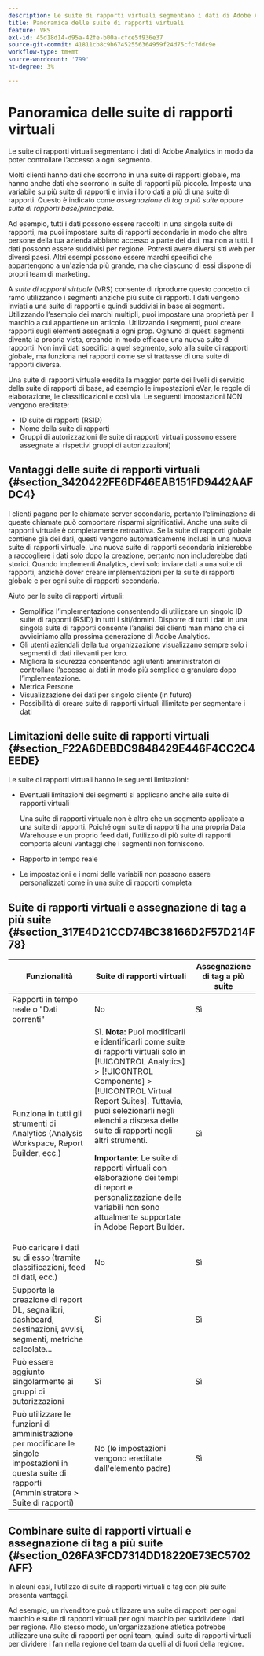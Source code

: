 ```yaml
---
description: Le suite di rapporti virtuali segmentano i dati di Adobe Analytics in modo da poter controllare l’accesso a ogni segmento.
title: Panoramica delle suite di rapporti virtuali
feature: VRS
exl-id: 45d18d14-d95a-42fe-b00a-cfce5f936e37
source-git-commit: 41811cb8c9b67452556364959f24d75cfc7ddc9e
workflow-type: tm+mt
source-wordcount: '799'
ht-degree: 3%

---
```


# Panoramica delle suite di rapporti virtuali

Le suite di rapporti virtuali segmentano i dati di Adobe Analytics in modo da poter controllare l’accesso a ogni segmento.

Molti clienti hanno dati che scorrono in una suite di rapporti globale, ma hanno anche dati che scorrono in suite di rapporti più piccole. Imposta una variabile su più suite di rapporti e invia i loro dati a più di una suite di rapporti. Questo è indicato come *assegnazione di tag a più suite* oppure *suite di rapporti base/principale*.

Ad esempio, tutti i dati possono essere raccolti in una singola suite di rapporti, ma puoi impostare suite di rapporti secondarie in modo che altre persone della tua azienda abbiano accesso a parte dei dati, ma non a tutti. I dati possono essere suddivisi per regione. Potresti avere diversi siti web per diversi paesi. Altri esempi possono essere marchi specifici che appartengono a un&#39;azienda più grande, ma che ciascuno di essi dispone di propri team di marketing.

A *suite di rapporti virtuale* (VRS) consente di riprodurre questo concetto di ramo utilizzando i segmenti anziché più suite di rapporti. I dati vengono inviati a una suite di rapporti e quindi suddivisi in base ai segmenti. Utilizzando l’esempio dei marchi multipli, puoi impostare una proprietà per il marchio a cui appartiene un articolo. Utilizzando i segmenti, puoi creare rapporti sugli elementi assegnati a ogni prop. Ognuno di questi segmenti diventa la propria vista, creando in modo efficace una nuova suite di rapporti. Non invii dati specifici a quel segmento, solo alla suite di rapporti globale, ma funziona nei rapporti come se si trattasse di una suite di rapporti diversa.

Una suite di rapporti virtuale eredita la maggior parte dei livelli di servizio della suite di rapporti di base, ad esempio le impostazioni eVar, le regole di elaborazione, le classificazioni e così via. Le seguenti impostazioni NON vengono ereditate:

* ID suite di rapporti (RSID)
* Nome della suite di rapporti
* Gruppi di autorizzazioni (le suite di rapporti virtuali possono essere assegnate ai rispettivi gruppi di autorizzazioni)

## Vantaggi delle suite di rapporti virtuali {#section_3420422FE6DF46EAB151FD9442AAFDC4}

I clienti pagano per le chiamate server secondarie, pertanto l’eliminazione di queste chiamate può comportare risparmi significativi. Anche una suite di rapporti virtuale è completamente retroattiva. Se la suite di rapporti globale contiene già dei dati, questi vengono automaticamente inclusi in una nuova suite di rapporti virtuale. Una nuova suite di rapporti secondaria inizierebbe a raccogliere i dati solo dopo la creazione, pertanto non includerebbe dati storici. Quando implementi Analytics, devi solo inviare dati a una suite di rapporti, anziché dover creare implementazioni per la suite di rapporti globale e per ogni suite di rapporti secondaria.

Aiuto per le suite di rapporti virtuali:

* Semplifica l’implementazione consentendo di utilizzare un singolo ID suite di rapporti (RSID) in tutti i siti/domini. Disporre di tutti i dati in una singola suite di rapporti consente l’analisi dei clienti man mano che ci avviciniamo alla prossima generazione di Adobe Analytics.
* Gli utenti aziendali della tua organizzazione visualizzano sempre solo i segmenti di dati rilevanti per loro.
* Migliora la sicurezza consentendo agli utenti amministratori di controllare l’accesso ai dati in modo più semplice e granulare dopo l’implementazione.
* Metrica Persone
* Visualizzazione dei dati per singolo cliente (in futuro)
* Possibilità di creare suite di rapporti virtuali illimitate per segmentare i dati

## Limitazioni delle suite di rapporti virtuali {#section_F22A6DEBDC9848429E446F4CC2C4EEDE}

Le suite di rapporti virtuali hanno le seguenti limitazioni:

* Eventuali limitazioni dei segmenti si applicano anche alle suite di rapporti virtuali

   Una suite di rapporti virtuale non è altro che un segmento applicato a una suite di rapporti. Poiché ogni suite di rapporti ha una propria Data Warehouse e un proprio feed dati, l’utilizzo di più suite di rapporti comporta alcuni vantaggi che i segmenti non forniscono.
* Rapporto in tempo reale
* Le impostazioni e i nomi delle variabili non possono essere personalizzati come in una suite di rapporti completa

## Suite di rapporti virtuali e assegnazione di tag a più suite {#section_317E4D21CCD74BC38166D2F57D214F78}

| Funzionalità | Suite di rapporti virtuali | Assegnazione di tag a più suite |
|--- |--- |--- |
| Rapporti in tempo reale o &quot;Dati correnti&quot; | No | Sì |
| Funziona in tutti gli strumenti di Analytics (Analysis Workspace, Report Builder, ecc.) | Sì. **Nota:** Puoi modificarli e identificarli come suite di rapporti virtuali solo in [!UICONTROL Analytics] > [!UICONTROL Components] > [!UICONTROL Virtual Report Suites]. Tuttavia, puoi selezionarli negli elenchi a discesa delle suite di rapporti negli altri strumenti.<p>**Importante**: Le suite di rapporti virtuali con elaborazione dei tempi di report e personalizzazione delle variabili non sono attualmente supportate in Adobe Report Builder. | Sì |
| Può caricare i dati su di esso (tramite classificazioni, feed di dati, ecc.) | No | Sì |
| Supporta la creazione di report DL, segnalibri, dashboard, destinazioni, avvisi, segmenti, metriche calcolate... | Sì | Sì |
| Può essere aggiunto singolarmente ai gruppi di autorizzazioni | Sì | Sì |
| Può utilizzare le funzioni di amministrazione per modificare le singole impostazioni in questa suite di rapporti (Amministratore > Suite di rapporti) | No (le impostazioni vengono ereditate dall&#39;elemento padre) | Sì |

## Combinare suite di rapporti virtuali e assegnazione di tag a più suite {#section_026FA3FCD7314DD18220E73EC5702AFF}

In alcuni casi, l’utilizzo di suite di rapporti virtuali e tag con più suite presenta vantaggi.

Ad esempio, un rivenditore può utilizzare una suite di rapporti per ogni marchio e suite di rapporti virtuali per ogni marchio per suddividere i dati per regione. Allo stesso modo, un&#39;organizzazione atletica potrebbe utilizzare una suite di rapporti per ogni team, quindi suite di rapporti virtuali per dividere i fan nella regione del team da quelli al di fuori della regione.
